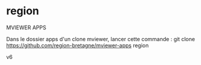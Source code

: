 # region
MVIEWER APPS

Dans le dossier apps d'un clone mviewer, lancer cette commande : git clone https://github.com/region-bretagne/mviewer-apps region

v6
